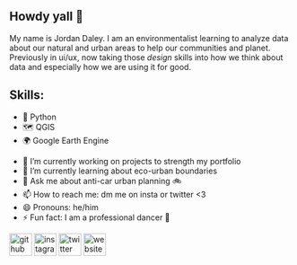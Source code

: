 ## Howdy yall 🤠
My name is Jordan Daley. I am an environmentalist learning to analyze data about our natural and urban areas to help our communities and planet. Previously in ui/ux, now taking those *design* skills into how we think about data and especially how we are using it for good. 

## Skills: 
* 🐍 Python
* 🗺 QGIS
* 🌍 Google Earth Engine

- 🔭 I’m currently working on projects to strength my portfolio 
- 🌱 I’m currently learning about eco-urban boundaries 
- 💬 Ask me about anti-car urban planning 🚲 
- 📫 How to reach me: dm me on insta or twitter <3 
- 😄 Pronouns: he/him 
- ⚡ Fun fact: I am a professional dancer 💃  


[<img src='https://cdn.jsdelivr.net/npm/simple-icons@3.0.1/icons/github.svg' alt='github' height='40'>](https://github.com/jordidaley)  [<img src='https://cdn.jsdelivr.net/npm/simple-icons@3.0.1/icons/instagram.svg' alt='instagram' height='40'>](https://www.instagram.com/jordidaley/)  [<img src='https://cdn.jsdelivr.net/npm/simple-icons@3.0.1/icons/twitter.svg' alt='twitter' height='40'>](https://twitter.com/jordidaley)  [<img src='https://cdn.jsdelivr.net/npm/simple-icons@3.0.1/icons/icloud.svg' alt='website' height='40'>](www.jordandaley.co)  


